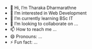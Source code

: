 - 👋 Hi, I’m Tharaka Dharmarathne
- 👀 I’m interested in Web Development
- 🌱 I’m currently learning BSc IT
- 💞️ I’m looking to collaborate on ...
- 📫 How to reach me ...
- 😄 Pronouns: ...
- ⚡ Fun fact: ...